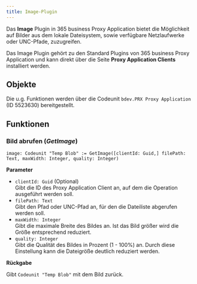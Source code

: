 ```yaml
---
title: Image-Plugin
---
```


Das **Image** Plugin in 365 business Proxy Application bietet die Möglichkeit auf Bilder aus dem lokale Dateisystem, sowie verfügbare Netzlaufwerke oder UNC-Pfade, zuzugreifen.

Das Image Plugin gehört zu den Standard Plugins von 365 business Proxy Application und kann direkt über die Seite **Proxy Application Clients** installiert werden.

## Objekte

Die u.g. Funktionen werden über die Codeunit `bdev.PRX Proxy Application` (ID 5523630) bereitgestellt.

## Funktionen

### Bild abrufen (*GetImage*)

```al
image: Codeunit "Temp Blob" := GetImage([clientId: Guid,] filePath: Text, maxWidth: Integer, quality: Integer)
```

**Parameter**

 - `clientId: Guid` (Optional)<br>
   Gibt die ID des Proxy Application Client an, auf dem die Operation ausgeführt werden soll.
 - `filePath: Text`<br>
   Gibt den Pfad oder UNC-Pfad an, für den die Dateiliste abgerufen werden soll.
 - `maxWidth: Integer`<br>
   Gibt die maximale Breite des Bildes an. Ist das Bild größer wird die Größe entsprechend reduziert.
 - `quality: Integer`<br>
   Gibt die Qualität des Bildes in Prozent (1 - 100%) an. Durch diese Einstellung kann die Dateigröße deutlich reduziert werden.

**Rückgabe**

Gibt `Codeunit "Temp Blob"` mit dem Bild zurück.
